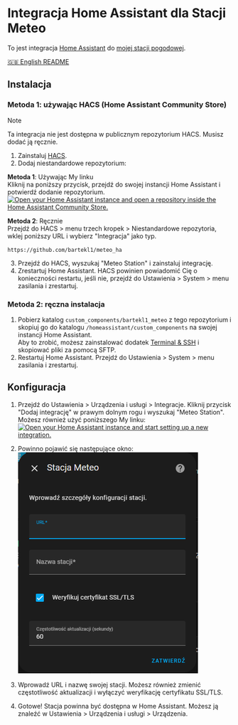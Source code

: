# Integracja Home Assistant dla Stacji Meteo

To jest integracja [Home Assistant](https://www.home-assistant.io/) do [mojej stacji pogodowej](https://github.com/bartekl1/meteo).

[🇬🇧 English README](README.md)

## Instalacja

### Metoda 1: używając HACS (Home Assistant Community Store)

> [!NOTE]
> Ta integracja nie jest dostępna w publicznym repozytorium HACS. Musisz dodać ją ręcznie.

1. Zainstaluj [HACS](https://www.hacs.xyz/docs/use/).
2. Dodaj niestandardowe repozytorium:

**Metoda 1**: Używając My linku \
Kliknij na poniższy przycisk, przejdź do swojej instancji Home Assistant i potwierdź dodanie repozytorium. \
[![Open your Home Assistant instance and open a repository inside the Home Assistant Community Store.](https://my.home-assistant.io/badges/hacs_repository.svg)](https://my.home-assistant.io/redirect/hacs_repository/?owner=bartekl1&repository=meteo_ha&category=integration)

**Metoda 2**: Ręcznie \
Przejdź do HACS > menu trzech kropek > Niestandardowe repozytoria, wklej poniższy URL i wybierz "Integracja" jako typ.

```
https://github.com/bartekl1/meteo_ha
```

3. Przejdź do HACS, wyszukaj "Meteo Station" i zainstaluj integrację.
4. Zrestartuj Home Assistant. HACS powinien powiadomić Cię o konieczności restartu, jeśli nie, przejdź do Ustawienia > System > menu zasilania i zrestartuj.

### Metoda 2: ręczna instalacja

1. Pobierz katalog `custom_components/bartekl1_meteo` z tego repozytorium i skopiuj go do katalogu `/homeassistant/custom_components` na swojej instancji Home Assistant. \
Aby to zrobić, możesz zainstalować dodatek [Terminal & SSH](https://my.home-assistant.io/redirect/supervisor_addon/?addon=core_ssh) i skopiować pliki za pomocą SFTP.
2. Restartuj Home Assistant. Przejdź do Ustawienia > System > menu zasilania i zrestartuj.

## Konfiguracja

1. Przejdź do Ustawienia > Urządzenia i usługi > Integracje. Kliknij przycisk "Dodaj integrację" w prawym dolnym rogu i wyszukaj "Meteo Station". \
Możesz również użyć poniższego My linku: \
[![Open your Home Assistant instance and start setting up a new integration.](https://my.home-assistant.io/badges/config_flow_start.svg)](https://my.home-assistant.io/redirect/config_flow_start/?domain=bartekl1_meteo)

2. Powinno pojawić się następujące okno: \
![Konfiguracja Stacji Meteo](images/config_pl.png)

3. Wprowadź URL i nazwę swojej stacji. Możesz również zmienić częstotliwość aktualizacji i wyłączyć weryfikację certyfikatu SSL/TLS.

4. Gotowe! Stacja powinna być dostępna w Home Assistant. Możesz ją znaleźć w Ustawienia > Urządzenia i usługi > Urządzenia.
